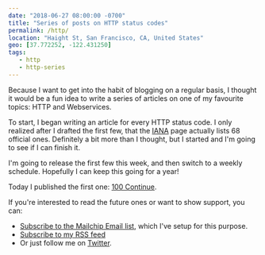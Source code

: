```yaml
---
date: "2018-06-27 08:00:00 -0700"
title: "Series of posts on HTTP status codes"
permalink: /http/
location: "Haight St, San Francisco, CA, United States"
geo: [37.772252, -122.431250]
tags:
   - http
   - http-series
---
```


Because I want to get into the habit of blogging on a regular basis, I thought
it would be a fun idea to write a series of articles on one of my favourite
topics: HTTP and Webservices.

To start, I began writing an article for every HTTP status code. I only
realized after I drafted the first few, that the [IANA][1] page actually lists
68 official ones. Definitely a bit more than I thought, but I started and I'm
going to see if I can finish it.

I'm going to release the first few this week, and then switch to a weekly
schedule. Hopefully I can keep this going for a year!

Today I published the first one: [100 Continue][2].

If you're interested to read the future ones or want to show support, you can:

* [Subscribe to the Mailchip Email list][4], which I've setup for this purpose.
* [Subscribe to my RSS feed][3]
* Or just follow me on [Twitter][5].

[1]: https://www.iana.org/assignments/http-status-codes/http-status-codes.xhtml
[2]: /http/100-continue
[3]: /atom.xml
[4]: http://eepurl.com/dzjtcv
[5]: https://twitter.com/evertp
